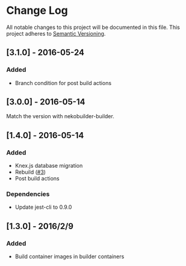 # Change Log
All notable changes to this project will be documented in this file.
This project adheres to [Semantic Versioning](http://semver.org/).

## [3.1.0] - 2016-05-24
### Added
- Branch condition for post build actions

## [3.0.0] - 2016-05-14
Match the version with nekobuilder-builder.

## [1.4.0] - 2016-05-14
### Added
- Knex.js database migration
- Rebuild ([#3](https://github.com/ukatama/nekobuilder/issues/3))
- Post build actions

### Dependencies
- Update jest-cli to 0.9.0

## [1.3.0] - 2016/2/9
### Added
- Build container images in builder containers
